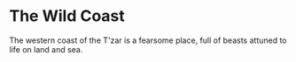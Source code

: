The Wild Coast
======
The western coast of the T'zar is a fearsome place, full of beasts attuned to life on land and sea.